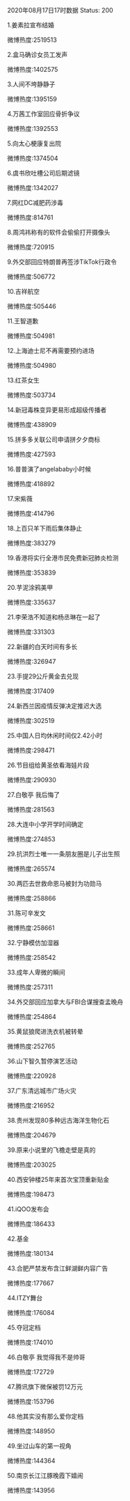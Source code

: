2020年08月17日17时数据
Status: 200

1.姜素拉宣布结婚

微博热度:2519513

2.盒马确诊女员工发声

微博热度:1402575

3.人间不垮静静子

微博热度:1395159

4.万茜工作室回应骨折争议

微博热度:1392553

5.向太心梗康复出院

微博热度:1374504

6.虞书欣吐槽公司后期滤镜

微博热度:1342027

7.网红DC减肥药涉毒

微博热度:814761

8.周鸿祎称有的软件会偷偷打开摄像头

微博热度:720915

9.外交部回应特朗普再签涉TikTok行政令

微博热度:506772

10.吉祥航空

微博热度:505446

11.王智道歉

微博热度:504981

12.上海迪士尼不再需要预约进场

微博热度:504980

13.红茶女生

微博热度:503734

14.新冠毒株变异更易形成超级传播者

微博热度:438909

15.拼多多关联公司申请拼夕夕商标

微博热度:427593

16.普普演了angelababy小时候

微博热度:418892

17.宋紫薇

微博热度:414796

18.上百只羊下雨后集体静止

微博热度:383279

19.香港将实行全港市民免费新冠肺炎检测

微博热度:353839

20.芋泥涂鸦美甲

微博热度:335637

21.李荣浩不知道和杨丞琳在一起了

微博热度:331303

22.新疆的白天时间有多长

微博热度:326947

23.手提29公斤黄金去兑现

微博热度:317409

24.新西兰因疫情反弹决定推迟大选

微博热度:302519

25.中国人日均休闲时间仅2.42小时

微博热度:298471

26.节目组给黄圣依看海娃片段

微博热度:290930

27.白敬亭 我后悔了

微博热度:281563

28.大连中小学开学时间确定

微博热度:274853

29.抗洪烈士唯一一条朋友圈是儿子出生照

微博热度:265574

30.两匹去世救命恩马被封为功勋马

微博热度:258866

31.陈可辛发文

微博热度:258661

32.宁静模仿加湿器

微博热度:258542

33.成年人卑微的瞬间

微博热度:257311

34.外交部回应加拿大与FBI合谋搜查孟晚舟

微博热度:254864

35.黄鼠狼爬进洗衣机被转晕

微博热度:252765

36.山下智久暂停演艺活动

微博热度:220928

37.广东清远城市广场火灾

微博热度:216952

38.贵州发现80多种远古海洋生物化石

微博热度:204679

39.原来小说里的飞檐走壁是真的

微博热度:203025

40.西安钟楼25年来首次宝顶重新贴金

微博热度:198473

41.iQOO发布会

微博热度:186433

42.基金

微博热度:180134

43.合肥严禁发布含江鲜湖鲜内容广告

微博热度:177667

44.ITZY舞台

微博热度:176084

45.夺冠定档

微博热度:174010

46.白敬亭 我觉得我不是帅哥

微博热度:172729

47.腾讯旗下微保被罚12万元

微博热度:153796

48.他其实没有那么爱你定档

微博热度:148950

49.坐过山车的第一视角

微博热度:144364

50.南京长江江豚晚霞下嬉闹

微博热度:143956

